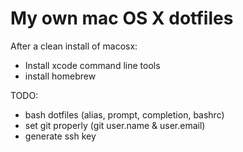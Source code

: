 # My own mac OS X dotfiles  

After a clean install of macosx:  
- Install xcode command line tools
- install homebrew


TODO:
- bash dotfiles (alias, prompt, completion, bashrc)
- set git properly (git user.name & user.email)
- generate ssh key
